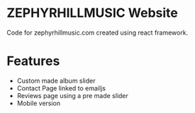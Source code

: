 # ZEPHYRHILLMUSIC Website

Code for zephyrhillmusic.com created using react framework.
# Features
- Custom made album slider
- Contact Page linked to emailjs
- Reviews page using a pre made slider
- Mobile version
